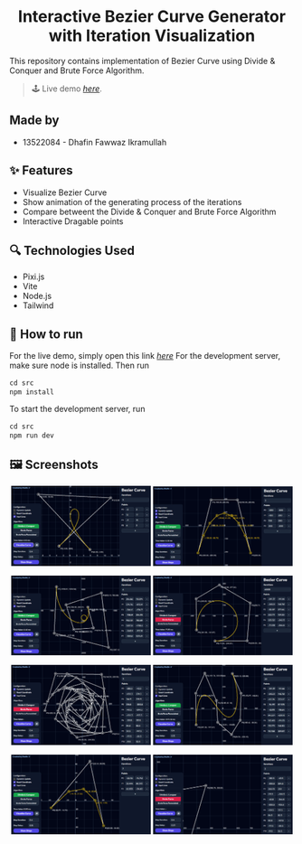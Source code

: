 <h1 align="center">Interactive Bezier Curve Generator with Iteration Visualization</h1>
This repository contains implementation of Bezier Curve using Divide & Conquer and Brute Force Algorithm.

> 🕹️ Live demo [_here_](https://beziercurvegenerator.vercel.app).

## Made by
- 13522084 - Dhafin Fawwaz Ikramullah


## ✨ Features
- Visualize Bezier Curve
- Show animation of the generating process of the iterations
- Compare betweent the Divide & Conquer and Brute Force Algorithm
- Interactive Dragable points

## 🔍 Technologies Used
- Pixi.js
- Vite
- Node.js
- Tailwind


## 📘 How to run
For the live demo, simply open this link [_here_](https://beziercurvegenerator.vercel.app)
For the development server, make sure node is installed. Then run
```
cd src
npm install
```
To start the development server, run
```
cd src
npm run dev
```

## 🖼️ Screenshots
<p align="center" width="100%">
    <img width="49%" src="./test/image3.png"> 
    <img width="49%" src="./test/image5.png"> 
</p>
<p align="center" width="100%">
    <img width="49%" src="./test/image6.png"> 
    <img width="49%" src="./test/image7.png"> 
</p>
<p align="center" width="100%">
    <img width="49%" src="./test/image11.png"> 
    <img width="49%" src="./test/image12.png"> 
</p>
<p align="center" width="100%">
    <img width="49%" src="./test/image32.png"> 
    <img width="49%" src="./test/image8.png"> 
</p>

